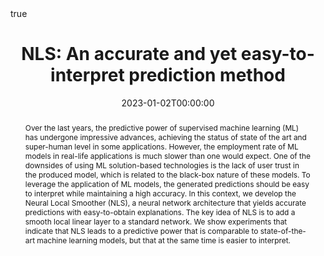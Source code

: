 ---
title : "
NLS: An accurate and yet easy-to-interpret prediction method "
date : 2023-01-02T00:00:00
draft : false

# Authors. Comma separated list, e.g. `["Bob Smith", "David Jones"]`.
authors : [V. Coscrato, M. H. A. Inacio, T. Botari,admin]

# Publication type.
# Legend:
# 0 : Uncategorized
# 1 : Conference paper
# 2 : Journal article
# 3 : Manuscript
# 4 : Report
# 5 : Book
# 6 : Book section
publication_types : ["6"] 

# Publication name and optional abbreviated version.
publication : "Neural Networks"
#publication_short : "In *ICMEW*"

# Abstract and optional shortened version.
abstract : "Over the last years, the predictive power of supervised machine learning (ML) has undergone impressive advances, achieving the status of state of the art and super-human level in some applications. However, the employment rate of ML models in real-life applications is much slower than one would expect. One of the downsides of using ML solution-based technologies is the lack of user trust in the produced model, which is related to the black-box nature of these models. To leverage the application of ML models, the generated predictions should be easy to interpret while maintaining a high accuracy. In this context, we develop the Neural Local Smoother (NLS), a neural network architecture that yields accurate predictions with easy-to-obtain explanations. The key idea of NLS is to add a smooth local linear layer to a standard network. We show experiments that indicate that NLS leads to a predictive power that is comparable to state-of-the-art machine learning models, but that at the same time is easier to interpret."
abstract_short : ""

# Featured image thumbnail (optional)
image_preview : ""

# Is this a selected publication? (true/false)
selected : false

# Projects (optional).
#   Associate this publication with one or more of your projects.
#   Simply enter your project's filename without extension.
#   E.g. `projects : ["deep-learning"]` references `content/project/deep-learning.md`.
#   Otherwise, set `projects : []`.
# projects : ["example-external-project"]

# Tags (optional).
#   Set `tags : []` for no tags, or use the form `tags : ["A Tag", "Another Tag"]` for one or more tags.
tags : ["Machine Learning","Explainable ML","Interpretation","Regression","Nonparametric Inference"]

# Links (optional).
url_pdf : "https://www.sciencedirect.com/science/article/pii/S0893608023001156"
url_preprint : "https://arxiv.org/abs/1910.05206"
#url_code : ""
#url_dataset : "#"
#url_project : "#"
#url_slides : "#"
#url_video : "#"
#url_poster : "#"
#url_source : "#"

# Custom links (optional).
#   Uncomment line below to enable. For multiple links, use the form `[{...}, {...}, {...}]`.
#url_custom : [{name : "Custom Link", url : "http://example.org"}]

# Does this page contain LaTeX math? (true/false)
math : true

# Does this page require source code highlighting? (true/false)
highlight : true

---